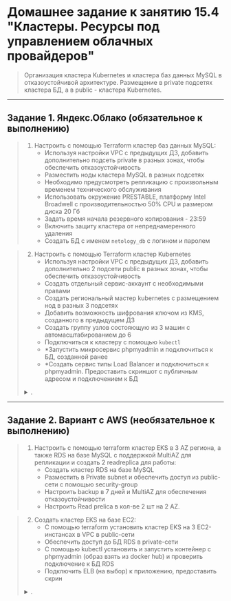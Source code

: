 # Домашнее задание к занятию 15.4 "Кластеры. Ресурсы под управлением облачных провайдеров"

> Организация кластера Kubernetes и кластера баз данных MySQL в отказоустойчивой архитектуре.
> Размещение в private подсетях кластера БД, а в public - кластера Kubernetes.

---
## Задание 1. Яндекс.Облако (обязательное к выполнению)

> 1. Настроить с помощью Terraform кластер баз данных MySQL:
>       - Используя настройки VPC с предыдущих ДЗ, добавить дополнительно подсеть private в разных зонах, чтобы обеспечить отказоустойчивость 
>       - Разместить ноды кластера MySQL в разных подсетях
>       - Необходимо предусмотреть репликацию с произвольным временем технического обслуживания
>       - Использовать окружение PRESTABLE, платформу Intel Broadwell с производительностью 50% CPU и размером диска 20 Гб
>       - Задать время начала резервного копирования - 23:59
>       - Включить защиту кластера от непреднамеренного удаления
>       - Создать БД с именем `netology_db` c логином и паролем

> 2. Настроить с помощью Terraform кластер Kubernetes
>       - Используя настройки VPC с предыдущих ДЗ, добавить дополнительно 2 подсети public в разных зонах, чтобы обеспечить отказоустойчивость
>       - Создать отдельный сервис-аккаунт с необходимыми правами 
>       - Создать региональный мастер kubernetes с размещением нод в разных 3 подсетях
>       - Добавить возможность шифрования ключом из KMS, созданного в предыдущем ДЗ
>       - Создать группу узлов состояющую из 3 машин с автомасштабированием до 6
>       - Подключиться к кластеру с помощью `kubectl`
>       - *Запустить микросервис phpmyadmin и подключиться к БД, созданной ранее
>       - *Создать сервис типы Load Balancer и подключиться к phpmyadmin. Предоставить скриншот с публичным адресом и подключением к БД
> 
> <details><summary>.</summary>
>
> Документация
> - [MySQL cluster](https://registry.terraform.io/providers/yandex-cloud/yandex/latest/docs/resources/mdb_mysql_cluster)
> - [Создание кластера kubernetes](https://cloud.yandex.ru/docs/managed-kubernetes/operations/kubernetes-cluster/kubernetes-cluster-create)
> - [K8S Cluster](https://registry.terraform.io/providers/yandex-cloud/yandex/latest/docs/resources/kubernetes_cluster)
> - [K8S node group](https://registry.terraform.io/providers/yandex-cloud/yandex/latest/docs/resources/kubernetes_node_group)
>
> </details>
--- 
## Задание 2. Вариант с AWS (необязательное к выполнению)

> 1. Настроить с помощью terraform кластер EKS в 3 AZ региона, а также RDS на базе MySQL с поддержкой MultiAZ для репликации и создать 2 readreplica для работы:
>       - Создать кластер RDS на базе MySQL
>       - Разместить в Private subnet и обеспечить доступ из public-сети c помощью security-group
>       - Настроить backup в 7 дней и MultiAZ для обеспечения отказоустойчивости
>       - Настроить Read prelica в кол-ве 2 шт на 2 AZ.

> 2. Создать кластер EKS на базе EC2:
>       - С помощью terraform установить кластер EKS на 3 EC2-инстансах в VPC в public-сети
>       - Обеспечить доступ до БД RDS в private-сети
>       - С помощью kubectl установить и запустить контейнер с phpmyadmin (образ взять из docker hub) и проверить подключение к БД RDS
>       - Подключить ELB (на выбор) к приложению, предоставить скрин
> 
> <details><summary>.</summary>
>
> Документация
> - [Модуль EKS](https://learn.hashicorp.com/tutorials/terraform/eks)
>
> </details>